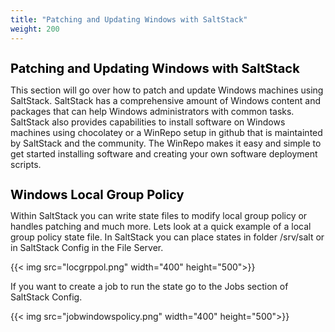 ```yaml
---
title: "Patching and Updating Windows with SaltStack"
weight: 200
---
```


<h1 style="color:black;font-size:20px;">Patching and Updating Windows with SaltStack</h1>

This section will go over how to patch and update Windows machines using SaltStack. SaltStack has a comprehensive amount of Windows content and packages that can help Windows administrators with common tasks. SaltStack also provides capabilities to install software on Windows machines using chocolatey or a WinRepo setup in github that is maintainted by SaltStack and the community. The WinRepo makes it easy and simple to get started installing software and creating your own software deployment scripts.

<h1 style="color:black;font-size:20px;">Windows Local Group Policy</h1>
Within SaltStack you can write state files to modify local group policy or handles patching and much more. Lets look at a quick example of a local group policy state file. In SaltStack you can place states in folder /srv/salt or in SaltStack Config in the File Server.

{{< img src="locgrppol.png" width="400" height="500">}}

If you want to create a job to run the state go to the Jobs section of SaltStack Config.

{{< img src="jobwindowspolicy.png" width="400" height="500">}}



